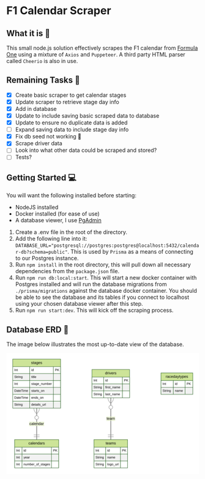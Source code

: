 # F1 Calendar Scraper

## What it is :rocket:
This small node.js solution effectively scrapes the F1 calendar from [Formula One](https://www.formula1.com/) using a mixture of `Axios` and `Puppeteer`. A third party HTML parser called `Cheerio` is also in use.

## Remaining Tasks :construction:
- [x] Create basic scraper to get calendar stages
- [x] Update scraper to retrieve stage day info
- [x] Add in database
- [x] Update to include saving basic scraped data to database
- [x] Update to ensure no duplicate data is added
- [ ] Expand saving data to include stage day info
- [x] Fix db seed not working 🐛
- [x] Scrape driver data
- [ ] Look into what other data could be scraped and stored?
- [ ] Tests?

## Getting Started :computer:
You will want the following installed before starting:
- NodeJS installed
- Docker installed (for ease of use)
- A database viewer, I use [PgAdmin](https://www.pgadmin.org/)

1. Create a .env file in the root of the directory.
2. Add the following line into it: `DATABASE_URL="postgresql://postgres:postgres@localhost:5432/calendar-db?schema=public"`. This is used by `Prisma` as a means of connecting to our Postgres instance.
3. Run `npm install` in the root directory, this will pull down all necessary dependencies from the `package.json` file.
4. Run `npm run db:local:start`. This will start a new docker container with Postgres installed and will run the database migrations from `./prisma/migrations` against the database docker container. You should be able to see the database and its tables if you connect to localhost using your chosen database viewer after this step.
6. Run `npm run start:dev`. This will kick off the scraping process.

## Database ERD :eyes:
The image below illustrates the most up-to-date view of the database.

![](./prisma/calendar-diagram.svg)
